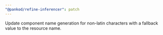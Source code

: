```yaml
---
"@pankod/refine-inferencer": patch
---
```


Update component name generation for non-latin characters with a fallback value to the resource name.
